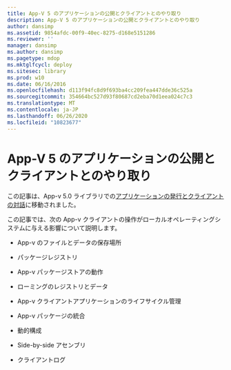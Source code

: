 ```yaml
---
title: App-V 5 のアプリケーションの公開とクライアントとのやり取り
description: App-V 5 のアプリケーションの公開とクライアントとのやり取り
author: dansimp
ms.assetid: 9854afdc-00f9-40ec-8275-d168e5151286
ms.reviewer: ''
manager: dansimp
ms.author: dansimp
ms.pagetype: mdop
ms.mktglfcycl: deploy
ms.sitesec: library
ms.prod: w10
ms.date: 06/16/2016
ms.openlocfilehash: d113f94fc8d9f693ba4cc209fea447dde36c525a
ms.sourcegitcommit: 354664bc527d93f80687cd2eba70d1eea024c7c3
ms.translationtype: MT
ms.contentlocale: ja-JP
ms.lasthandoff: 06/26/2020
ms.locfileid: "10823677"
---
```

# App-V 5 のアプリケーションの公開とクライアントとのやり取り


この記事は、App-v 5.0 ライブラリでの[アプリケーションの発行とクライアントの対話](../appv-v5/application-publishing-and-client-interaction.md)に移動されました。

この記事では、次の App-v クライアントの操作がローカルオペレーティングシステムに与える影響について説明します。

-   App-v のファイルとデータの保存場所

-   パッケージレジストリ

-   App-v パッケージストアの動作

-   ローミングのレジストリとデータ

-   App-v クライアントアプリケーションのライフサイクル管理

-   App-v パッケージの統合

-   動的構成

-   Side-by-side アセンブリ

-   クライアントログ

 

 





